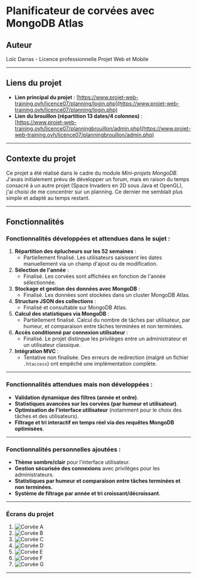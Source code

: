 # Planificateur de corvées avec MongoDB Atlas

## Auteur
Loïc Darras - Licence professionnelle Projet Web et Mobile

---

## Liens du projet
- **Lien principal du projet** : [https://www.projet-web-training.ovh/licence07/planning/login.php](https://www.projet-web-training.ovh/licence07/planning/login.php)
- **Lien du brouillon (répartition 13 dates/4 colonnes)** : [https://www.projet-web-training.ovh/licence07/planningbrouillon/admin.php](https://www.projet-web-training.ovh/licence07/planningbrouillon/admin.php)

---

## Contexte du projet

Ce projet a été réalisé dans le cadre du module *Mini-projets MongoDB*. J'avais initialement prévu de développer un forum, mais en raison du temps consacré à un autre projet (Space Invaders en 2D sous Java et OpenGL), j'ai choisi de me concentrer sur un planning. Ce dernier me semblait plus simple et adapté au temps restant.

---

## Fonctionnalités

### Fonctionnalités développées et attendues dans le sujet :
1. **Répartition des éplucheurs sur les 52 semaines** :  
   - Partiellement finalisé. Les utilisateurs saisissent les dates manuellement via un champ d'ajout ou de modification.
2. **Sélection de l'année** :  
   - Finalisé. Les corvées sont affichées en fonction de l'année sélectionnée.
3. **Stockage et gestion des données avec MongoDB** :  
   - Finalisé. Les données sont stockées dans un cluster MongoDB Atlas.
4. **Structure JSON des collections** :  
   - Finalisé et consultable sur MongoDB Atlas.
5. **Calcul des statistiques via MongoDB** :  
   - Partiellement finalisé. Calcul du nombre de tâches par utilisateur, par humeur, et comparaison entre tâches terminées et non terminées.
6. **Accès conditionné par connexion utilisateur** :  
   - Finalisé. Le projet distingue les privilèges entre un administrateur et un utilisateur classique.
7. **Intégration MVC** :  
   - Tentative non finalisée. Des erreurs de redirection (malgré un fichier `.htaccess`) ont empêché une implémentation complète.

---

### Fonctionnalités attendues mais non développées :
- **Validation dynamique des filtres (année et ordre)**.
- **Statistiques avancées sur les corvées (par humeur et utilisateur)**.
- **Optimisation de l'interface utilisateur** (notamment pour le choix des tâches et des utilisateurs).
- **Filtrage et tri interactif en temps réel via des requêtes MongoDB optimisées**.

---

### Fonctionnalités personnelles ajoutées :
- **Thème sombre/clair** pour l'interface utilisateur.
- **Gestion sécurisée des connexions** avec privilèges pour les administrateurs.
- **Statistiques par humeur et comparaison entre tâches terminées et non terminées.**
- **Système de filtrage par année et tri croissant/décroissant**.

---

### Écrans du projet
1. ![Corvée A](https://github.com/loicD77/Planificateur-de-taches-annuel-avec-MongoDB-Atlas/blob/main/assets/img/corv%C3%A9e%20A.png)
2. ![Corvée B](https://github.com/loicD77/Planificateur-de-taches-annuel-avec-MongoDB-Atlas/blob/main/assets/img/corv%C3%A9e%20B.png)
3. ![Corvée C](https://github.com/loicD77/Planificateur-de-taches-annuel-avec-MongoDB-Atlas/blob/main/assets/img/corv%C3%A9e%20C.png)
4. ![Corvée D](https://github.com/loicD77/Planificateur-de-taches-annuel-avec-MongoDB-Atlas/blob/main/assets/img/corv%C3%A9e%20D.png)
5. ![Corvée E](https://github.com/loicD77/Planificateur-de-taches-annuel-avec-MongoDB-Atlas/blob/main/assets/img/corv%C3%A9e%20E.png)
6. ![Corvée F](https://github.com/loicD77/Planificateur-de-taches-annuel-avec-MongoDB-Atlas/blob/main/assets/img/corv%C3%A9e%20F.png)
7. ![Corvée G](https://github.com/loicD77/Planificateur-de-taches-annuel-avec-MongoDB-Atlas/blob/main/assets/img/corv%C3%A9e%20G.png)

---
